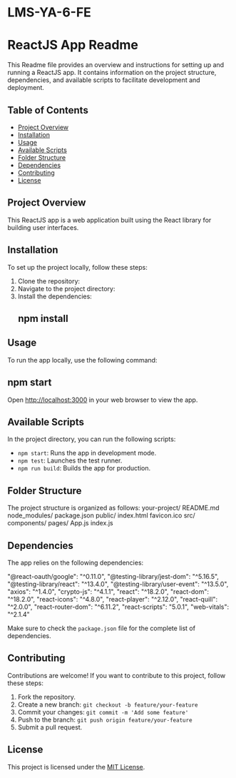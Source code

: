 # LMS-YA-6-FE

# ReactJS App Readme

This Readme file provides an overview and instructions for setting up and running a ReactJS app. It contains information on the project structure, dependencies, and available scripts to facilitate development and deployment.

## Table of Contents
- [Project Overview](#project-overview)
- [Installation](#installation)
- [Usage](#usage)
- [Available Scripts](#available-scripts)
- [Folder Structure](#folder-structure)
- [Dependencies](#dependencies)
- [Contributing](#contributing)
- [License](#license)

## Project Overview
This ReactJS app is a web application built using the React library for building user interfaces.

## Installation
To set up the project locally, follow these steps:

1. Clone the repository:
2. Navigate to the project directory:
3. Install the dependencies:
    ## npm install

## Usage
To run the app locally, use the following command:
  ## npm start
Open [http://localhost:3000](http://localhost:3000) in your web browser to view the app.

## Available Scripts
In the project directory, you can run the following scripts:

- `npm start`: Runs the app in development mode.
- `npm test`: Launches the test runner.
- `npm run build`: Builds the app for production.

## Folder Structure
The project structure is organized as follows:
your-project/
README.md
node_modules/
package.json
public/
index.html
favicon.ico
src/
components/
pages/
App.js
index.js


## Dependencies
The app relies on the following dependencies:

 "@react-oauth/google": "^0.11.0",
 "@testing-library/jest-dom": "^5.16.5",
 "@testing-library/react": "^13.4.0",
 "@testing-library/user-event": "^13.5.0",
 "axios": "^1.4.0",
 "crypto-js": "^4.1.1",
 "react": "^18.2.0",
 "react-dom": "^18.2.0",
 "react-icons": "^4.8.0",
 "react-player": "^2.12.0",
 "react-quill": "^2.0.0",
 "react-router-dom": "^6.11.2",
 "react-scripts": "5.0.1",
 "web-vitals": "^2.1.4"

Make sure to check the `package.json` file for the complete list of dependencies.

## Contributing
Contributions are welcome! If you want to contribute to this project, follow these steps:

1. Fork the repository.
2. Create a new branch: `git checkout -b feature/your-feature`
3. Commit your changes: `git commit -m 'Add some feature'`
4. Push to the branch: `git push origin feature/your-feature`
5. Submit a pull request.

## License
This project is licensed under the [MIT License](LICENSE).



